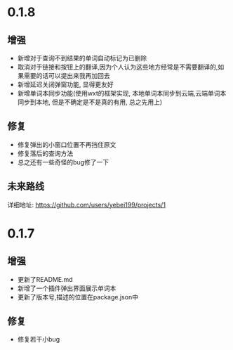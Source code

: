 # 0.1.8

## 增强

- 新增对于查询不到结果的单词自动标记为已删除
- 取消对于链接和按钮上的翻译,因为个人认为这些地方经常是不需要翻译的,如果需要的话可以提出来我再加回去
- 新增延迟关闭弹窗功能, 显得更友好
- 新增单词本同步功能(使用wxt的框架实现, 本地单词本同步到云端,云端单词本同步到本地, 但是不确定是不是真的有用, 总之先用上)

## 修复

- 修复弹出的小窗口位置不再挡住原文
- 修复落后的查询方法
- 总之还有一些奇怪的bug修了一下

## 未来路线

详细地址: <https://github.com/users/yebei199/projects/1>



# 0.1.7

## 增强

- 更新了README.md
- 新增了一个插件弹出界面展示单词本
- 更新了版本号,描述的位置在package.json中

## 修复

- 修复若干小bug
